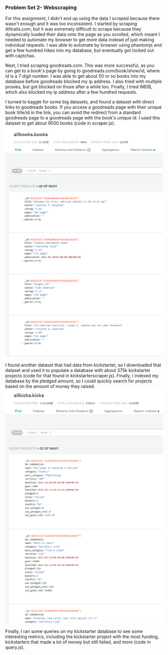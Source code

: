 ### Problem Set 2- Webscraping
For this assignment, I didn't end up using the data I scraped because there wasn't enough and it was too inconsistent. I started by scraping Alltrails.com, but it was extremely difficult to scrape because they dynamically loaded their data onto the page as you scrolled, which meant I needed to automate my browser to get more data instead of just making individual requests. I was able to automate by browser using phantomjs and get a few hundred hikes into my database, but eventually got locked out with captchas. 

Next, I tried scraping goodreads.com. This was more successful, as you can get to a book's page by going to goodreads.com/book/show/id, where id is a 7 digit number. I was able to get about 50 or so books into my database before goodreads blocked my ip address. I also tried with multiple proxies, but got blocked on those after a while too. Finally, I tried IMDB, which also blocked my ip address after a few hundred requests.

I turned to kaggle for some big datasets, and found a dataset with direct links to goodreads books. If you access a goodreads page with their unique book title/id in the link, you can avoid the redirect from a standard goodreads page to a goodreads page with the book's unique id. I used this dataset to get about 9000 books (code in scraper.js).
![books](https://raw.githubusercontent.com/gkgkgkgk/ECE464-Databases/main/Problem%20Set%202/imgs/books.png)

I found another dataset that had data from kickstarter, so I downloaded that dataset and used it to populate a database with about 375k kickstarter projects (code for that found in kickstarterscraper.js). Finally, I indexed my database by the pledged amount, so I could quickly search for projects based on the amount of money they raised.
![kicks](https://raw.githubusercontent.com/gkgkgkgk/ECE464-Databases/main/Problem%20Set%202/imgs/kicks.png)

Finally, I ran some queries on my kickstarter database to see some interesting metrics, including the kickstarter project with the most funding, kickstarters that made a lot of money but still failed, and more (code in query.js).
